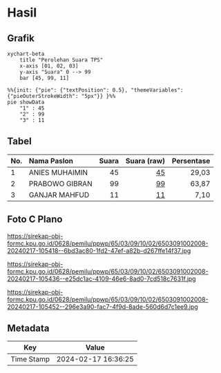 # Hasil

## Grafik

```mermaid
xychart-beta
    title "Perolehan Suara TPS"
    x-axis [01, 02, 03]
    y-axis "Suara" 0 --> 99
    bar [45, 99, 11]
```

```mermaid
%%{init: {"pie": {"textPosition": 0.5}, "themeVariables": {"pieOuterStrokeWidth": "5px"}} }%%
pie showData
    "1" : 45
    "2" : 99
    "3" : 11
```

## Tabel

| No. | Nama Paslon    | Suara | Suara (raw) | Persentase |
|:--- |:-------------- | -----:| -----------:| ----------:|
| 1   | ANIES MUHAIMIN | 45    | [45][p-1]   | 29,03      |
| 2   | PRABOWO GIBRAN | 99    | [99][p-2]   | 63,87      |
| 3   | GANJAR MAHFUD  | 11    | [11][p-3]   | 7,10       |


[p-1]: https://github.com/gigit-pemilu/pemilu-2024-65-kalimantan-utara/blob/main/pilpres/hitung-suara/sub/65-kalimantan-utara/sub/03-nunukan/sub/09-nunukan-selatan/sub/1002-nunukan-selatan/sub/008-tps/sub/paslon-1.txt
[p-2]: https://github.com/gigit-pemilu/pemilu-2024-65-kalimantan-utara/blob/main/pilpres/hitung-suara/sub/65-kalimantan-utara/sub/03-nunukan/sub/09-nunukan-selatan/sub/1002-nunukan-selatan/sub/008-tps/sub/paslon-2.txt
[p-3]: https://github.com/gigit-pemilu/pemilu-2024-65-kalimantan-utara/blob/main/pilpres/hitung-suara/sub/65-kalimantan-utara/sub/03-nunukan/sub/09-nunukan-selatan/sub/1002-nunukan-selatan/sub/008-tps/sub/paslon-3.txt

## Foto C Plano

https://sirekap-obj-formc.kpu.go.id/0628/pemilu/ppwp/65/03/09/10/02/6503091002008-20240217-105418--6bd3ac80-1fd2-47ef-a82b-d267ffe14f37.jpg

https://sirekap-obj-formc.kpu.go.id/0628/pemilu/ppwp/65/03/09/10/02/6503091002008-20240217-105436--e25dc1ac-4109-46e6-8ad0-7cd518c7631f.jpg

https://sirekap-obj-formc.kpu.go.id/0628/pemilu/ppwp/65/03/09/10/02/6503091002008-20240217-105452--296e3a90-fac7-4f9d-8ade-560d6d7c1ee9.jpg


## Metadata

| Key        | Value               |
| ---------- | ------------------- |
| Time Stamp | 2024-02-17 16:36:25 |



